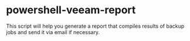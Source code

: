 # powershell-veeam-report
This script will help you generate a report that compiles results of backup jobs and send it via email if necessary. 
